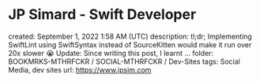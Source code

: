 # JP Simard - Swift Developer

created: September 1, 2022 1:58 AM (UTC)
description: tl;dr; Implementing SwiftLint using SwiftSyntax instead of SourceKitten would make it run over 20x slower 😭 Update: Since writing this post, I learnt …
folder: BOOKMRKS-MTHRFCKR / SOCIAL-MTHRFCKR / Dev-Sites
tags: Social Media, dev sites
url: https://www.jpsim.com